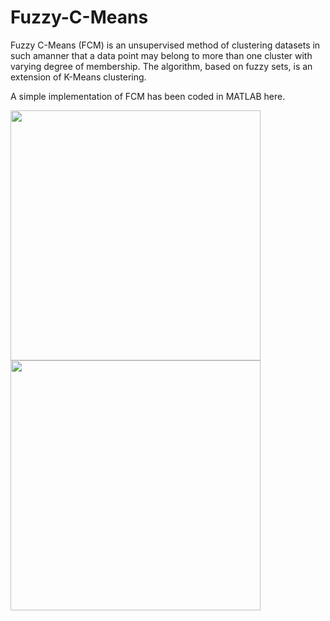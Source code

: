 # Fuzzy-C-Means
Fuzzy C-Means (FCM) is an unsupervised method of clustering datasets in such amanner that a data point may belong to more than one cluster with varying degree of membership. The algorithm, based on fuzzy sets, is an extension of K-Means clustering. 

A simple implementation of FCM has been coded in MATLAB here.



<img src="https://user-images.githubusercontent.com/39689610/86534111-65a71300-bef3-11ea-944d-57622d5abfc1.jpg" width="400" height="400"> <img src="https://user-images.githubusercontent.com/39689610/86534123-7a83a680-bef3-11ea-9ab4-7aa9b0dfacdf.jpg" width="400" height="400">

